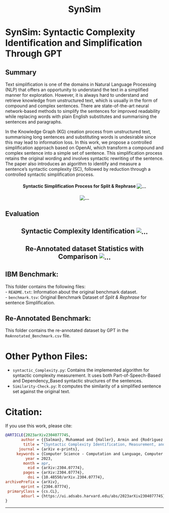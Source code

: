 <h1 align="center">
  SynSim
</h1>

# SynSim: Syntactic Complexity Identification and Simplification Through GPT

## Summary
Text simplification is one of the domains in Natural Language Processing (NLP) that offers an opportunity to understand the text in a simplified manner for exploration. However, it is always hard to understand and retrieve knowledge from unstructured text, which is usually in the form of compound and complex sentences. There are state-of-the-art neural network-based methods to simplify the sentences for improved readability while replacing words with plain English substitutes and summarising the sentences and paragraphs.  
  
In the Knowledge Graph (KG) creation process from unstructured text, summarising long sentences and substituting words is undesirable since this may lead to information loss. In this work, we propose a controlled simplification approach based on OpenAI, which transform a compound and complex sentence into a simple set of sentence. This simplification process retains the original wording and involves syntactic rewriting of the sentence. The paper also introduces an algorithm to identify and measure a sentence’s syntactic complexity (SC), followed by reduction through a controlled syntactic simplification process.

<h4 align="center">
  Syntactic Simplification Process for Split & Rephrase
  <img align="center"  src="tree.png" alt="...">
</h4>
<h4 align="center">
  <img align="center"  src="snr.png" alt="...">
</h4>

## Evaluation
<h2 align="center">
  Syntactic Complexity Identification 
  <img align="center"  src="perf-sc.png" alt="...">
</h2>

<h2 align="center">
  Re-Annotated dataset Statistics with Comparison
  <img align="center"  src="perf-synsim.png" alt="...">
</h2>

## IBM Benchmark:
This folder contains the following files:  
	- `README.txt`: Information about the original benchmark dataset.  
	- `benchmark.tsv`: Original Benchmark Dataset of *Split & Rephrase* for sentence Simplification.  

## Re-Annotated Benchmark:
This folder contains the re-annotated dataset by GPT in the `ReAnnotated_Benchmark.csv` file.

# Other Python Files:
- `syntactic_Complexity.py`: Contains the implemented algorithm for syntactic complexity measurement. It uses both Part-of-Speech-Based and Dependency_Based syntactic structures of the sentences.  
- `Similarity-Check.py`: It computes the similarity of a simplified sentence set against the original text.  

# Citation:

If you use this work, please cite:  

```bib
@ARTICLE{2023arXiv230407774S,  
       author = {{Salman}, Muhammad and {Haller}, Armin and {Rodrìguez Mèndez}, Sergio J.},  
        title = "{Syntactic Complexity Identification, Measurement, and Reduction Through Controlled Syntactic Simplification}",  
      journal = {arXiv e-prints},  
     keywords = {Computer Science - Computation and Language, Computer Science - Information Retrieval},  
         year = 2023,  
        month = apr,  
          eid = {arXiv:2304.07774},  
        pages = {arXiv:2304.07774},  
          doi = {10.48550/arXiv.2304.07774},  
archivePrefix = {arXiv},  
       eprint = {2304.07774},  
 primaryClass = {cs.CL},  
       adsurl = {https://ui.adsabs.harvard.edu/abs/2023arXiv230407774S},   
}
```
---